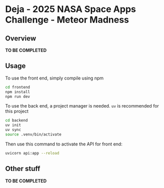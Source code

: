 # Deja - 2025 NASA Space Apps Challenge - Meteor Madness

## Overview

**TO BE COMPLETED**

## Usage

To use the front end, simply compile using npm

``` sh
cd frontend
npm install
npm run dev
```

To use the back end, a project manager is needed. `uv` is recommended for this project

``` sh 
cd backend
uv init
uv sync
source .venv/bin/activate
```

Then use this command to activate the API for front end:
```sh 
uvicorn api:app --reload
```



## Other stuff
**TO BE COMPLETED**
